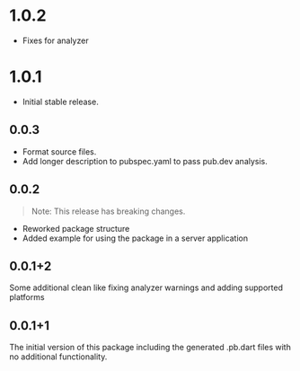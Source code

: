 # 1.0.2
* Fixes for analyzer

# 1.0.1
* Initial stable release.

## 0.0.3

- Format source files.
- Add longer description to pubspec.yaml to pass pub.dev analysis.

## 0.0.2

> Note: This release has breaking changes.

- Reworked package structure
- Added example for using the package in a server application

## 0.0.1+2

Some additional clean like fixing analyzer warnings and adding supported platforms

## 0.0.1+1

The initial version of this package including the generated .pb.dart files with no additional functionality.
